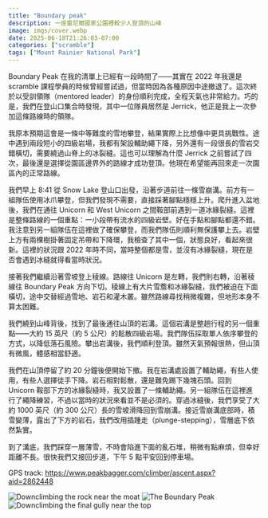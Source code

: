 ```yaml
---
title: "Boundary peak"
description: 一座雷尼爾國家公園裡較少人登頂的山峰
image: imgs/cover.webp
date: 2025-06-18T21:26:03-07:00
categories: ["scramble"]
tags: ["Mount Rainier National Park"]
---
```

Boundary Peak 在我的清單上已經有一段時間了——其實在 2022 年我還是 scramble 課程學員的時候曾經嘗試過，但當時因為各種原因中途撤退了。這次終於以受訓領隊（mentored leader）的身份順利完成，全程天氣也非常給力。巧的是，我們在登山口集合時發現，其中一位隊員居然是 Jerrick，他正是我上一次參加這條路線時的領隊。

我原本預期這會是一條中等難度的雪地攀登，結果實際上比想像中更具挑戰性。途中遇到兩段短小的四級岩場，我都有架設輔助繩下降，另外還有一段很長的雪岩交錯橫切，需要繞過山脊上的冰裂縫。這也可以理解為什麼 Jerrick 之前嘗試了四次，最後還是選擇從園區邊界外的路線才成功登頂。他現在希望能再回來走一次園區內的正常路線。

我們早上 8:41 從 Snow Lake 登山口出發，沿著步道前往一條雪崩溝。前方有一組隊伍使用冰爪攀登，但我們發現不需要，直接踩著腳點穩穩上升。爬升進入盆地後，我們在通往 Unicorn 和 West Unicorn 之間鞍部前遇到一道冰緣裂縫。這裡是整條路線的一個重點：一小段帶有流水的四級岩壁。好在手點和腳點都還不錯。我注意到另一組隊伍在這裡做了確保攀登，而我們隊伍則順利無保護攀上去。岩壁上方有兩棵樹掛著固定吊帶和下降環，我檢查了其中一個，狀態良好，看起來很新。這裡的狀況跟 2022 年時不同，當時整個都是雪，並沒有冰緣裂縫，現在是否會遇到冰縫就得看當時狀況。

接著我們繼續沿著雪坡登上稜線。路線往 Unicorn 是左轉，我們則右轉，沿著稜線往 Boundary Peak 方向下切。稜線上有大片雪簷和冰緣裂縫，我們被迫在下面橫切，途中交替經過雪地、岩石和灌木叢。雖然路線尋找稍微複雜，但地形本身不算太困難。

我們繞到山峰背後，找到了最後通往山頂的岩溝。這個岩溝是整趟行程的另一個重點——大約 15 英尺（約 5 公尺）的鬆散四級岩場。我們隊伍採取單人依序攀登的方式，以降低落石風險。攀出岩溝後，我們順利登頂。雖然天氣預報很熱，但山頂有微風，體感相當舒適。

我們在山頂停留了約 20 分鐘後便開始下撤。我在岩溝處設置了輔助繩，有些人使用，有些人選擇徒手下降。岩石相對鬆散，還是難免踢下幾塊石頭。回到 Unicorn 鞍部下方的冰緣裂縫時，我又設置了一條輔助繩。另一組隊伍在這裡進行了繩降練習，不過以當時的狀況來看並不是必須的。穿過冰縫後，我們享受了大約 1000 英尺（約 300 公尺）長的雪坡滑降回到雪崩溝。接近雪崩溝底部時，積雪變薄，露出了下方的岩石，我們改用插踵走（plunge-stepping），雪層底下依然紮實。

到了溝底，我們踩穿一層薄雪，不時會陷進下面的亂石堆，稍微有點麻煩，但幸好距離不長。很快我們又接回步道，下午 5 點平安回到停車場。

GPS track: https://www.peakbagger.com/climber/ascent.aspx?aid=2862448

![Downclimbing the rock near the moat](imgs/moat.webp) ![The Boundary Peak](imgs/peak.webp) ![Downclimbing the final gully near the top](imgs/gully.webp)
